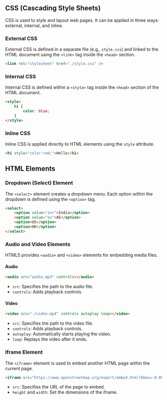 ## CSS (Cascading Style Sheets)

CSS is used to style and layout web pages. It can be applied in three ways: external, internal, and inline.

### External CSS

External CSS is defined in a separate file (e.g., `style.css`) and linked to the HTML document using the `<link>` tag inside the `<head>` section.

```html
<link rel="stylesheet" href="./style.css" />
```

### Internal CSS

Internal CSS is defined within a `<style>` tag inside the `<head>` section of the HTML document.

```html
<style>
    h1 {
        color: blue;
    }
</style>
```

### Inline CSS

Inline CSS is applied directly to HTML elements using the `style` attribute.

```html
<h1 style="color:red;">Hello</h1>
```

## HTML Elements

### Dropdown (Select) Element

The `<select>` element creates a dropdown menu. Each option within the dropdown is defined using the `<option>` tag.

```html
<select>
    <option value="inr">India</option>
    <option value="as">AS</option>
    <option>US</option>
    <option>UK</option>
</select>
```

### Audio and Video Elements

HTML5 provides `<audio>` and `<video>` elements for embedding media files.

#### Audio

```html
<audio src="audio.mp3" controls></audio>
```

- `src`: Specifies the path to the audio file.
- `controls`: Adds playback controls.

#### Video

```html
<video src="./video.mp4" controls autoplay loop></video>
```

- `src`: Specifies the path to the video file.
- `controls`: Adds playback controls.
- `autoplay`: Automatically starts playing the video.
- `loop`: Replays the video after it ends.

### Iframe Element

The `<iframe>` element is used to embed another HTML page within the current page.

```html
<iframe src="https://www.openstreetmap.org/export/embed.html?bbox=-0.004017949104309083%2C51.47612752641776%2C0.00030577182769775396%2C51.478569861898606&layer=mapnik" height="100%" width="100%"></iframe>
```

- `src`: Specifies the URL of the page to embed.
- `height` and `width`: Set the dimensions of the iframe.